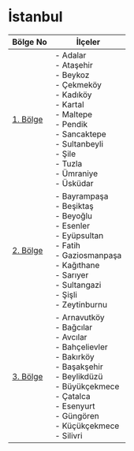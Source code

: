 # İstanbul

| Bölge No                  | İlçeler                                                                                                                                                                                           |
|---------------------------|---------------------------------------------------------------------------------------------------------------------------------------------------------------------------------------------------|
| [1. Bölge](./23GS/341.md) | - Adalar<br>- Ataşehir<br>- Beykoz<br>- Çekmeköy<br>- Kadıköy<br>- Kartal<br>- Maltepe<br>- Pendik<br>- Sancaktepe<br>- Sultanbeyli<br>- Şile<br>- Tuzla<br>- Ümraniye<br>- Üsküdar               |
| [2. Bölge](./23GS/342.md) | - Bayrampaşa<br>- Beşiktaş<br>- Beyoğlu<br>- Esenler<br>- Eyüpsultan<br>- Fatih<br>- Gaziosmanpaşa<br>- Kağıthane<br>- Sarıyer<br>- Sultangazi<br>- Şişli<br>- Zeytinburnu                        |
| [3. Bölge](./23GS/343.md) | - Arnavutköy<br>- Bağcılar<br>- Avcılar<br>- Bahçelievler<br>- Bakırköy<br>- Başakşehir<br>- Beylikdüzü<br>- Büyükçekmece<br>- Çatalca<br>- Esenyurt<br>- Güngören<br>- Küçükçekmece<br>- Silivri |